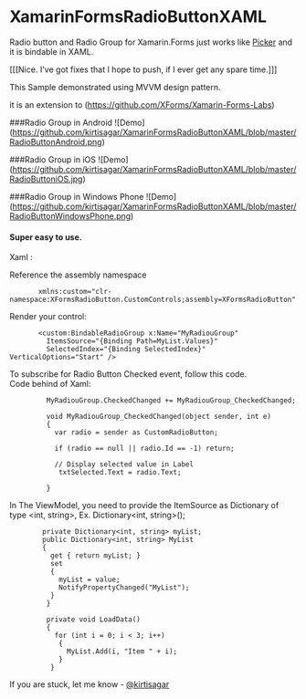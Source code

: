 XamarinFormsRadioButtonXAML
===========================

Radio button and Radio Group for Xamarin.Forms just works like [Picker](http://iosapi.xamarin.com/?link=T%3aXamarin.Forms.Picker)  and it is bindable in XAML. 

[[[Nice. I've got fixes that I hope to push, if I ever get any spare time.]]]

This Sample demonstrated using MVVM design pattern. 

it is an extension to (https://github.com/XForms/Xamarin-Forms-Labs)

###Radio Group in Android
![Demo] (https://github.com/kirtisagar/XamarinFormsRadioButtonXAML/blob/master/RadioButtonAndroid.png)

###Radio Group in iOS
![Demo] (https://github.com/kirtisagar/XamarinFormsRadioButtonXAML/blob/master/RadioButtoniOS.jpg)

###Radio Group in Windows Phone 
![Demo] (https://github.com/kirtisagar/XamarinFormsRadioButtonXAML/blob/master/RadioButtonWindowsPhone.png)


#### Super easy to use. 

Xaml :

Reference the assembly namespace

           xmlns:custom="clr-namespace:XFormsRadioButton.CustomControls;assembly=XFormsRadioButton"
           
Render your control:

           <custom:BindableRadioGroup x:Name="MyRadiouGroup" 
             ItemsSource="{Binding Path=MyList.Values}" 
             SelectedIndex="{Binding SelectedIndex}" VerticalOptions="Start" />

To subscribe for Radio Button Checked event, follow this code.              
Code behind of Xaml: 

             MyRadiouGroup.CheckedChanged += MyRadiouGroup_CheckedChanged;	
             
             void MyRadiouGroup_CheckedChanged(object sender, int e)
             {
               var radio = sender as CustomRadioButton;

               if (radio == null || radio.Id == -1) return;
               
               // Display selected value in Label   
                txtSelected.Text = radio.Text;

             }
 
 In The ViewModel, you need to provide the ItemSource as Dictionary of type <int, string>, Ex. Dictionary<int, string>();
 
            private Dictionary<int, string> myList;
            public Dictionary<int, string> MyList
            {
              get { return myList; }
              set
              {
                myList = value;
                NotifyPropertyChanged("MyList");
              }
             }
             
             private void LoadData()
             {
               for (int i = 0; i < 3; i++)
                {
                  MyList.Add(i, "Item " + i); 
                }
              }

              
If you are stuck, let me know - [@kirtisagar](http://twitter.com/Kirtisagar)
